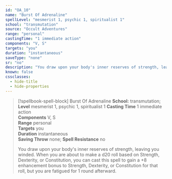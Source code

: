 ```yaml
---
id: "OA_10"
name: "Burst Of Adrenaline"
spellLevel: "mesmerist 1, psychic 1, spiritualist 1"
school: "transmutation"
source: "Occult Adventures"
range: "personal"
castingTime: "1 immediate action"
components: "V, S"
targets: "you"
duration: "instantaneous"
saveType: "none"
sr: "no"
description: "You draw upon your body's inner reserves of strength, leaving you winded. When you are about to make a d20 roll based on Strength, Dexterity, or Constitution, you can cast this spell to gain a +8 enhancement bonus to Strength, Dexterity, or Constitution for that roll, but you are fatigued for 1 round afterward."
known: false
cssclasses:
  - hide-title
  - hide-properties
---
```


> [!spellbook-spell-block] Burst Of Adrenaline
> **School:** transmutation; **Level** mesmerist 1, psychic 1, spiritualist 1
> **Casting Time** 1 immediate action  
> **Components** V, S  
> **Range** personal  
> **Targets** you  
> **Duration** instantaneous  
> **Saving Throw** none; **Spell Resistance** no
> 
> You draw upon your body's inner reserves of strength, leaving you winded. When you are about to make a d20 roll based on Strength, Dexterity, or Constitution, you can cast this spell to gain a +8 enhancement bonus to Strength, Dexterity, or Constitution for that roll, but you are fatigued for 1 round afterward.